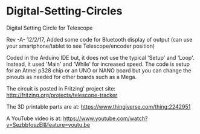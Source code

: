 # Digital-Setting-Circles
Digital Setting Circle for Telescope

Rev -A-  12/2/17,  Added some code for Bluetooth display of output (can use your smartphone/tablet to see Telescope/encoder position)

Coded in the Arduino IDE but, it does not use the typical 'Setup' and 'Loop'.  Instead, it used 'Main' and 'While' for increased speed.
The code is setup for an Atmel p328 chip or an UNO or NANO board but you can change the pinouts as needed for other boards such as a Mega.

The circuit is posted in Fritzing' project site: http://fritzing.org/projects/telescope-tracker


The 3D printable parts are at: https://www.thingiverse.com/thing:2242951


A YouTube video is at: https://www.youtube.com/watch?v=SezbbfoszEI&feature=youtu.be

